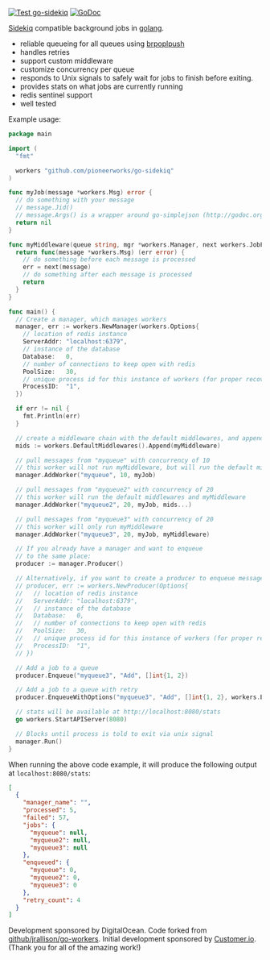 [![Test go-sidekiq](https://github.com/pioneerworks/go-sidekiq/actions/workflows/ci.yml/badge.svg)](https://github.com/pioneerworks/go-sidekiq/actions/workflows/ci.yml)
[![GoDoc](https://godoc.org/github.com/pioneerworks/go-sidekiq?status.png)](https://godoc.org/github.com/pioneerworks/go-sidekiq)

[Sidekiq](http://sidekiq.org/) compatible background jobs in [golang](http://golang.org/).

- reliable queueing for all queues using [brpoplpush](http://redis.io/commands/brpoplpush)
- handles retries
- support custom middleware
- customize concurrency per queue
- responds to Unix signals to safely wait for jobs to finish before exiting.
- provides stats on what jobs are currently running
- redis sentinel support
- well tested

Example usage:

```go
package main

import (
  "fmt"

  workers "github.com/pioneerworks/go-sidekiq"
)

func myJob(message *workers.Msg) error {
  // do something with your message
  // message.Jid()
  // message.Args() is a wrapper around go-simplejson (http://godoc.org/github.com/bitly/go-simplejson)
  return nil
}

func myMiddleware(queue string, mgr *workers.Manager, next workers.JobFunc) workers.JobFunc {
  return func(message *workers.Msg) (err error) {
    // do something before each message is processed
    err = next(message)
    // do something after each message is processed
    return
  }
}

func main() {
  // Create a manager, which manages workers
  manager, err := workers.NewManager(workers.Options{
    // location of redis instance
    ServerAddr: "localhost:6379",
    // instance of the database
    Database:   0,
    // number of connections to keep open with redis
    PoolSize:   30,
    // unique process id for this instance of workers (for proper recovery of inprogress jobs on crash)
    ProcessID:  "1",
  })

  if err != nil {
    fmt.Println(err)
  }

  // create a middleware chain with the default middlewares, and append myMiddleware
  mids := workers.DefaultMiddlewares().Append(myMiddleware)

  // pull messages from "myqueue" with concurrency of 10
  // this worker will not run myMiddleware, but will run the default middlewares
  manager.AddWorker("myqueue", 10, myJob)

  // pull messages from "myqueue2" with concurrency of 20
  // this worker will run the default middlewares and myMiddleware
  manager.AddWorker("myqueue2", 20, myJob, mids...)

  // pull messages from "myqueue3" with concurrency of 20
  // this worker will only run myMiddleware
  manager.AddWorker("myqueue3", 20, myJob, myMiddleware)

  // If you already have a manager and want to enqueue
  // to the same place:
  producer := manager.Producer()

  // Alternatively, if you want to create a producer to enqueue messages
  // producer, err := workers.NewProducer(Options{
  //   // location of redis instance
  //   ServerAddr: "localhost:6379",
  //   // instance of the database
  //   Database:   0,
  //   // number of connections to keep open with redis
  //   PoolSize:   30,
  //   // unique process id for this instance of workers (for proper recovery of inprogress jobs on crash)
  //   ProcessID:  "1",
  // })

  // Add a job to a queue
  producer.Enqueue("myqueue3", "Add", []int{1, 2})

  // Add a job to a queue with retry
  producer.EnqueueWithOptions("myqueue3", "Add", []int{1, 2}, workers.EnqueueOptions{Retry: true})

  // stats will be available at http://localhost:8080/stats
  go workers.StartAPIServer(8080)

  // Blocks until process is told to exit via unix signal
  manager.Run()
}
```

When running the above code example, it will produce the following output at `localhost:8080/stats`:

```json
[
  {
    "manager_name": "",
    "processed": 5,
    "failed": 57,
    "jobs": {
      "myqueue": null,
      "myqueue2": null,
      "myqueue3": null
    },
    "enqueued": {
      "myqueue": 0,
      "myqueue2": 0,
      "myqueue3": 0
    },
    "retry_count": 4
  }
]
```


Development sponsored by DigitalOcean. Code forked from [github/jrallison/go-workers](https://github.com/jrallison/go-workers). 
Initial development sponsored by [Customer.io](http://customer.io).
(Thank you for all of the amazing work!)
